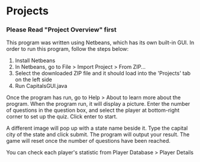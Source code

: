 # Projects

### Please Read "Project Overview" first

This program was written using Netbeans, which has its own built-in GUI.
In order to run this program, follow the steps below:
  1. Install Netbeans
  2. In Netbeans, go to File > Import Project > From ZIP...
  3. Select the downloaded ZIP file and it should load into the 'Projects' tab on the left side
  4. Run CapitalsGUI.java

Once the program has run, go to Help > About to learn more about the program.
When the program run, it will display a picture. Enter the number of questions in the question box, and select the player at bottom-right corner to set up the quiz. 
Click enter to start.

A different image will pop up with a state name beside it. Type the capital city of the state and click submit. The program will output your result. 
The game will reset once the number of questions have been reached.

You can check each player's statistic from Player Database > Player Details
